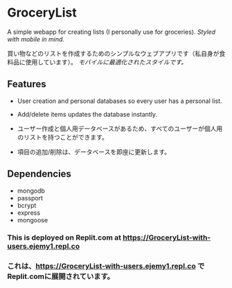 # GroceryList
A simple webapp for creating lists (I personally use for groceries). 
*Styled with mobile in mind.*

買い物などのリストを作成するためのシンプルなウェブアプリです（私自身が食料品に使用しています）。
*モバイルに最適化されたスタイルです。*

## Features
- User creation and personal databases so every user has a personal list.
- Add/delete items updates the database instantly.

- ユーザー作成と個人用データベースがあるため、すべてのユーザーが個人用のリストを持つことができます。
- 項目の追加/削除は、データベースを即座に更新します。

## Dependencies
- mongodb
- passport
- bcrypt
- express
- mongoose

### This is deployed on Replit.com at https://GroceryList-with-users.ejemy1.repl.co
### これは、https://GroceryList-with-users.ejemy1.repl.co でReplit.comに展開されています。
